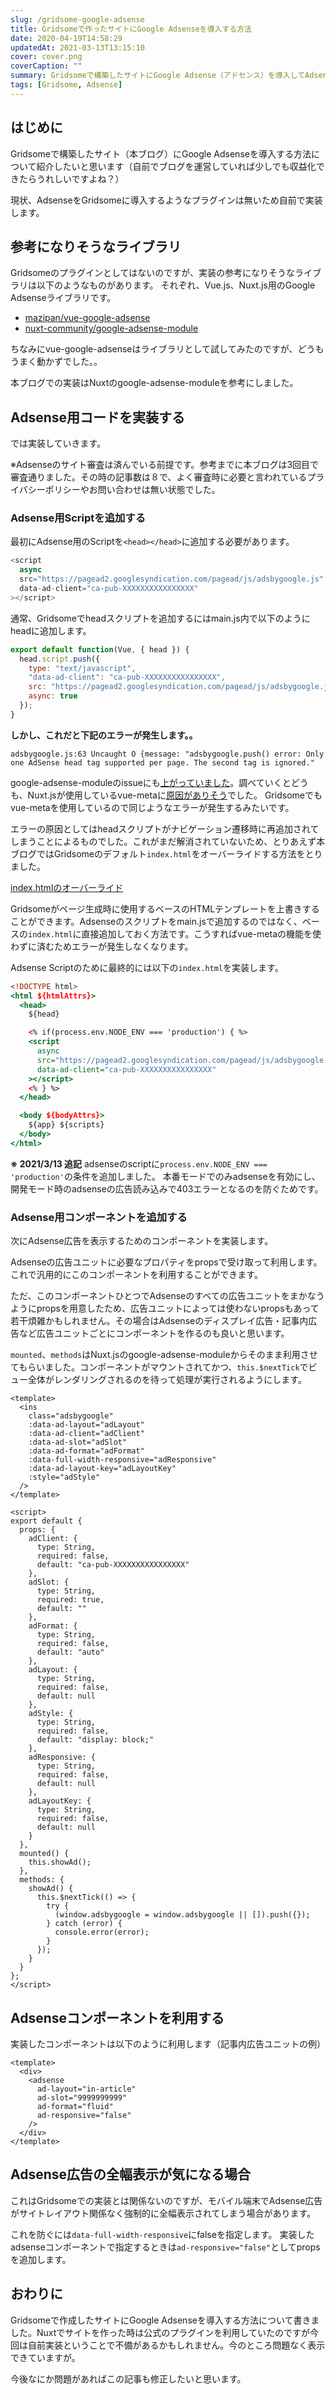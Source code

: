 ```yaml
---
slug: /gridsome-google-adsense
title: Gridsomeで作ったサイトにGoogle Adsenseを導入する方法
date: 2020-04-19T14:58:29
updatedAt: 2021-03-13T13:15:10
cover: cover.png
coverCaption: ""
summary: Gridsomeで構築したサイトにGoogle Adsense（アドセンス）を導入してAdsense広告を貼る方法について紹介します。
tags: [Gridsome, Adsense]
---
```


## はじめに

Gridsomeで構築したサイト（本ブログ）にGoogle Adsenseを導入する方法について紹介したいと思います（自前でブログを運営していれば少しでも収益化できたらうれしいですよね？）

現状、AdsenseをGridsomeに導入するようなプラグインは無いため自前で実装します。

## 参考になりそうなライブラリ

Gridsomeのプラグインとしてはないのですが、実装の参考になりそうなライブラリは以下のようなものがあります。
それぞれ、Vue.js、Nuxt.js用のGoogle Adsenseライブラリです。

- [mazipan/vue-google-adsense](https://github.com/mazipan/vue-google-adsense)
- [nuxt-community/google-adsense-module](https://github.com/nuxt-community/google-adsense-module)

ちなみにvue-google-adsenseはライブラリとして試してみたのですが、どうもうまく動かずでした。。

本ブログでの実装はNuxtのgoogle-adsense-moduleを参考にしました。

## Adsense用コードを実装する

では実装していきます。

※Adsenseのサイト審査は済んでいる前提です。参考までに本ブログは3回目で審査通りました。その時の記事数は８で、よく審査時に必要と言われているプライバシーポリシーやお問い合わせは無い状態でした。

### Adsense用Scriptを追加する

最初にAdsense用のScriptを`<head></head>`に追加する必要があります。

```js
<script
  async
  src="https://pagead2.googlesyndication.com/pagead/js/adsbygoogle.js"
  data-ad-client="ca-pub-XXXXXXXXXXXXXXXX"
></script>
```

通常、Gridsomeでheadスクリプトを追加するにはmain.js内で以下のようにheadに追加します。

```js
export default function(Vue, { head }) {
  head.script.push({
    type: "text/javascript",
    "data-ad-client": "ca-pub-XXXXXXXXXXXXXXXX",
    src: "https://pagead2.googlesyndication.com/pagead/js/adsbygoogle.js",
    async: true
  });
}
```

**しかし、これだと下記のエラーが発生します。。**

`adsbygoogle.js:63 Uncaught O {message: "adsbygoogle.push() error: Only one AdSense head tag supported per page. The second tag is ignored."`

google-adsense-moduleのissueにも[上がっていました](https://github.com/nuxt-community/google-adsense-module/issues/16)。調べていくとどうも、Nuxt.jsが使用しているvue-metaに[原因がありそう](https://github.com/nuxt/vue-meta/issues/381)でした。
Gridsomeでもvue-metaを使用しているので同じようなエラーが発生するみたいです。

エラーの原因としてはheadスクリプトがナビゲーション遷移時に再追加されてしまうことによるものでした。これがまだ解消されていないため、とりあえず本ブログではGridsomeのデフォルト`index.html`をオーバーライドする方法をとりました。

[index.htmlのオーバーライド](https://gridsome.org/docs/overriding-index/)

Gridsomeがページ生成時に使用するベースのHTMLテンプレートを上書きすることができます。Adsenseのスクリプトをmain.jsで追加するのではなく、ベースの`index.html`に直接追加しておく方法です。こうすればvue-metaの機能を使わずに済むためエラーが発生しなくなります。

Adsense Scriptのために最終的には以下の`index.html`を実装します。

```html:title=src/index.html
<!DOCTYPE html>
<html ${htmlAttrs}>
  <head>
    ${head}

    <% if(process.env.NODE_ENV === 'production') { %>
    <script
      async
      src="https://pagead2.googlesyndication.com/pagead/js/adsbygoogle.js"
      data-ad-client="ca-pub-XXXXXXXXXXXXXXXX"
    ></script>
    <% } %>
  </head>

  <body ${bodyAttrs}>
    ${app} ${scripts}
  </body>
</html>
```

**※ 2021/3/13 追記**
adsenseのscriptに`process.env.NODE_ENV === 'production'`の条件を追加しました。
本番モードでのみadsenseを有効にし、開発モード時のadsenseの広告読み込みで403エラーとなるのを防ぐためです。

### Adsense用コンポーネントを追加する

次にAdsense広告を表示するためのコンポーネントを実装します。

Adsenseの広告ユニットに必要なプロパティをpropsで受け取って利用します。これで汎用的にこのコンポーネントを利用することができます。

ただ、このコンポーネントひとつでAdsenseのすべての広告ユニットをまかなうようにpropsを用意したため、広告ユニットによっては使わないpropsもあって若干煩雑かもしれません。その場合はAdsenseのディスプレイ広告・記事内広告など広告ユニットごとにコンポーネントを作るのも良いと思います。

`mounted`、`methods`はNuxt.jsのgoogle-adsense-moduleからそのまま利用させてもらいました。コンポーネントがマウントされてかつ、`this.$nextTick`でビュー全体がレンダリングされるのを待って処理が実行されるようにします。

```markup:title=components/Adsense.vue
<template>
  <ins
    class="adsbygoogle"
    :data-ad-layout="adLayout"
    :data-ad-client="adClient"
    :data-ad-slot="adSlot"
    :data-ad-format="adFormat"
    :data-full-width-responsive="adResponsive"
    :data-ad-layout-key="adLayoutKey"
    :style="adStyle"
  />
</template>

<script>
export default {
  props: {
    adClient: {
      type: String,
      required: false,
      default: "ca-pub-XXXXXXXXXXXXXXXX"
    },
    adSlot: {
      type: String,
      required: true,
      default: ""
    },
    adFormat: {
      type: String,
      required: false,
      default: "auto"
    },
    adLayout: {
      type: String,
      required: false,
      default: null
    },
    adStyle: {
      type: String,
      required: false,
      default: "display: block;"
    },
    adResponsive: {
      type: String,
      required: false,
      default: null
    },
    adLayoutKey: {
      type: String,
      required: false,
      default: null
    }
  },
  mounted() {
    this.showAd();
  },
  methods: {
    showAd() {
      this.$nextTick(() => {
        try {
          (window.adsbygoogle = window.adsbygoogle || []).push({});
        } catch (error) {
          console.error(error);
        }
      });
    }
  }
};
</script>
```

## Adsenseコンポーネントを利用する

実装したコンポーネントは以下のように利用します（記事内広告ユニットの例）

```markup
<template>
  <div>
    <adsense
      ad-layout="in-article"
      ad-slot="9999999999"
      ad-format="fluid"
      ad-responsive="false"
    />
  </div>
</template>
```

## Adsense広告の全幅表示が気になる場合

これはGridsomeでの実装とは関係ないのですが、モバイル端末でAdsense広告がサイトレイアウト関係なく強制的に全幅表示されてしまう場合があります。

これを防ぐには`data-full-width-responsive`にfalseを指定します。
実装したadsenseコンポーネントで指定するときは`ad-responsive="false"`としてpropsを追加します。

## おわりに

Gridsomeで作成したサイトにGoogle Adsenseを導入する方法について書きました。Nuxtでサイトを作った時は公式のプラグインを利用していたのですが今回は自前実装ということで不備があるかもしれません。今のところ問題なく表示できていますが。

今後なにか問題があればこの記事も修正したいと思います。